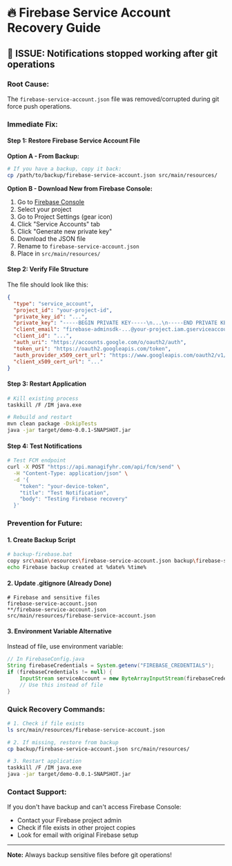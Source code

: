 # 🔥 Firebase Service Account Recovery Guide

## 🚨 **ISSUE:** Notifications stopped working after git operations

### **Root Cause:**
The `firebase-service-account.json` file was removed/corrupted during git force push operations.

### **Immediate Fix:**

#### **Step 1: Restore Firebase Service Account File**

**Option A - From Backup:**
```bash
# If you have a backup, copy it back:
cp /path/to/backup/firebase-service-account.json src/main/resources/
```

**Option B - Download New from Firebase Console:**
1. Go to [Firebase Console](https://console.firebase.google.com/)
2. Select your project
3. Go to Project Settings (gear icon)
4. Click "Service Accounts" tab
5. Click "Generate new private key"
6. Download the JSON file
7. Rename to `firebase-service-account.json`
8. Place in `src/main/resources/`

#### **Step 2: Verify File Structure**
The file should look like this:
```json
{
  "type": "service_account",
  "project_id": "your-project-id",
  "private_key_id": "...",
  "private_key": "-----BEGIN PRIVATE KEY-----\n...\n-----END PRIVATE KEY-----\n",
  "client_email": "firebase-adminsdk-...@your-project.iam.gserviceaccount.com",
  "client_id": "...",
  "auth_uri": "https://accounts.google.com/o/oauth2/auth",
  "token_uri": "https://oauth2.googleapis.com/token",
  "auth_provider_x509_cert_url": "https://www.googleapis.com/oauth2/v1/certs",
  "client_x509_cert_url": "..."
}
```

#### **Step 3: Restart Application**
```bash
# Kill existing process
taskkill /F /IM java.exe

# Rebuild and restart
mvn clean package -DskipTests
java -jar target/demo-0.0.1-SNAPSHOT.jar
```

#### **Step 4: Test Notifications**
```bash
# Test FCM endpoint
curl -X POST "https://api.managifyhr.com/api/fcm/send" \
  -H "Content-Type: application/json" \
  -d '{
    "token": "your-device-token",
    "title": "Test Notification",
    "body": "Testing Firebase recovery"
  }'
```

### **Prevention for Future:**

#### **1. Create Backup Script**
```bash
# backup-firebase.bat
copy src\main\resources\firebase-service-account.json backup\firebase-service-account-backup.json
echo Firebase backup created at %date% %time%
```

#### **2. Update .gitignore (Already Done)**
```
# Firebase and sensitive files
firebase-service-account.json
**/firebase-service-account.json
src/main/resources/firebase-service-account.json
```

#### **3. Environment Variable Alternative**
Instead of file, use environment variable:
```java
// In FirebaseConfig.java
String firebaseCredentials = System.getenv("FIREBASE_CREDENTIALS");
if (firebaseCredentials != null) {
    InputStream serviceAccount = new ByteArrayInputStream(firebaseCredentials.getBytes());
    // Use this instead of file
}
```

### **Quick Recovery Commands:**
```bash
# 1. Check if file exists
ls src/main/resources/firebase-service-account.json

# 2. If missing, restore from backup
cp backup/firebase-service-account.json src/main/resources/

# 3. Restart application
taskkill /F /IM java.exe
java -jar target/demo-0.0.1-SNAPSHOT.jar
```

### **Contact Support:**
If you don't have backup and can't access Firebase Console:
- Contact your Firebase project admin
- Check if file exists in other project copies
- Look for email with original Firebase setup

---
**Note:** Always backup sensitive files before git operations!
